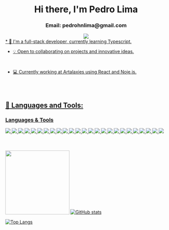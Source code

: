 <div id="header" align="center"> 
  <h1>Hi there, I'm Pedro Lima </> <br/>
  <h3>Email: pedrohnlima@gmail.com</h3>
  <a href="https://www.linkedin.com/in/nepomucenopedro/">
    <img src="https://img.shields.io/badge/LinkedIn-0077B5?style=for-the-badge&logo=linkedin&logoColor=white">
</div>
* 📖 I'm a full-stack developer, currently learning Typescript.
<br />

* 💡 Open to collaborating on projects and innovative ideas.
<br />

* 💻 Currently working at Artalaxies using React and Noje.js.
 
 <br />
 <br />

## 🧰 Languages and Tools:
<div id="languages" align="start">
<h3>Languages & Tools</h3>
  <div>
    <img src="https://img.shields.io/badge/html5-%23E34F26.svg?style=for-the-badge&logo=html5&logoColor=white" />
  <img src="https://img.shields.io/badge/JavaScript-323330?style=for-the-badge&logo=javascript&logoColor=F7DF1E" />
  <img src="https://img.shields.io/badge/CSS3-1572B6?style=for-the-badge&logo=css3&logoColor=white" />
  <img src="https://img.shields.io/badge/eslint-3A33D1?style=for-the-badge&logo=eslint&logoColor=white" />
   <img src="https://img.shields.io/badge/prettier-1A2C34?style=for-the-badge&logo=prettier&logoColor=F7BA3E" />
    <img src="https://img.shields.io/badge/MongoDB-%234ea94b.svg?style=for-the-badge&logo=mongodb&logoColor=white" />
    <img src="https://img.shields.io/badge/figma-%23F24E1E.svg?style=for-the-badge&logo=figma&logoColor=white" />
    <img src="https://img.shields.io/badge/express.js-%23404d59.svg?style=for-the-badge&logo=express&logoColor=%2361DAFB" />
    <img src="https://img.shields.io/badge/node.js-6DA55F?style=for-the-badge&logo=node.js&logoColor=white" />
    <img src="https://img.shields.io/badge/react-%2320232a.svg?style=for-the-badge&logo=react&logoColor=%2361DAFB" />
    <img src="https://img.shields.io/badge/Visual%20Studio%20Code-0078d7.svg?style=for-the-badge&logo=visual-studio-code&logoColor=white" />
    <img src="https://img.shields.io/badge/Postman-FF6C37?style=for-the-badge&logo=postman&logoColor=white" />
    <img src="https://img.shields.io/badge/Adobe%20Creative%20Cloud-DA1F26?style=for-the-badge&logo=Adobe%20Creative%20Cloud&logoColor=white" />
    <img src="https://img.shields.io/badge/GitHub%20Pages-222222?style=for-the-badge&logo=GitHub%20Pages&logoColor=white" />
    <img src="https://img.shields.io/badge/npm-CB3837?style=for-the-badge&logo=npm&logoColor=white" />
    <img src="https://img.shields.io/badge/Node.js-339933?style=for-the-badge&logo=nodedotjs&logoColor=white" />
    <img src="https://img.shields.io/badge/Nginx-009639?style=for-the-badge&logo=nginx&logoColor=white" />
    <img src="https://img.shields.io/badge/React_Router-CA4245?style=for-the-badge&logo=react-router&logoColor=white" />
    <img src="https://img.shields.io/badge/Sass-CC6699?style=for-the-badge&logo=sass&logoColor=white" />
    <img src="https://img.shields.io/badge/storybook-FF4785?style=for-the-badge&logo=storybook&logoColor=white" />
    <img src="https://img.shields.io/badge/Webpack-8DD6F9?style=for-the-badge&logo=Webpack&logoColor=white" />
    <img src="https://img.shields.io/badge/json-5E5C5C?style=for-the-badge&logo=json&logoColor=white" />
    <img src="https://img.shields.io/badge/Trello-0052CC?style=for-the-badge&logo=trello&logoColor=white" />
    <img src="https://img.shields.io/badge/GIT-E44C30?style=for-the-badge&logo=git&logoColor=white" />
    <img src="https://img.shields.io/badge/styled--components-DB7093?style=for-the-badge&logo=styled-components&logoColor=white" />
  </div>
</div>

<br />
<br />
  
<div id="charts">
  <br/>
   <img align="left" width="200" src="https://media.giphy.com/media/juua9i2c2fA0AIp2iq/giphy.gif" />
  </div>
  
<br />
<br />
<br />
<br />
<br />
<br />
<br />
<br />
<br />
<br />

![GitHub stats](https://github-readme-stats.vercel.app/api?username=Pedro-Nepomuceno&show_icons=true&theme=tokyonight)

![Top Langs](https://github-readme-stats.vercel.app/api/top-langs/?username=Pedro-Nepomuceno&theme=tokyonight)
